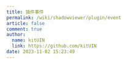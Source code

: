 ```yaml
---
title: 插件事件
permalink: /wiki/shadowviewer/plugin/event
article: false
comment: true
author: 
  name: kitUIN
  link: https://github.com/kitUIN
date: 2023-11-02 15:23:49
---
```

